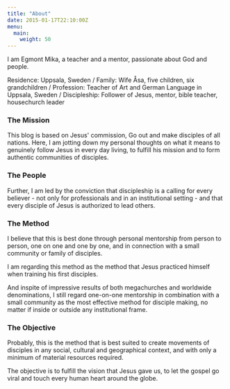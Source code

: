 ```yaml
---
title: "About"
date: 2015-01-17T22:10:00Z
menu:
  main:
    weight: 50
---
```

I am Egmont Mika, a teacher and a mentor, passionate about God and people.

Residence: Uppsala, Sweden
 / Family: Wife Åsa, five children, six grandchildren / Profession: Teacher of Art and German Language in Uppsala, Sweden / Discipleship: Follower of Jesus, mentor, bible teacher, housechurch leader

### The Mission
This blog is based on Jesus' commission, Go out and make disciples of all nations.
Here, I am jotting down my personal thoughts on what it means to genuinely follow Jesus in every day living, to fulfill his mission and to form authentic communities of disciples.

### The People
Further, I am led by the conviction that discipleship is a calling for every believer - not only for professionals and in an institutional setting - and that every disciple of Jesus is authorized to lead others.

### The Method
I believe that this is best done through personal mentorship from person to person, one on one and one by one, and in connection with a small community or family of disciples.

I am regarding this method as the method that Jesus practiced himself when training his first disciples.

And inspite of impressive results of both megachurches and worldwide denominations, I still regard one-on-one mentorship in combination with a small community as the most effective method for disciple making, no matter if inside or outside any institutional frame.

### The Objective
Probably, this is the method that is best suited to create movements of disciples in any social, cultural and geographical context, and with only a minimum of material resources required.

The objective is to fulfill the vision that Jesus gave us, to let the gospel go viral and touch every human heart around the globe.
